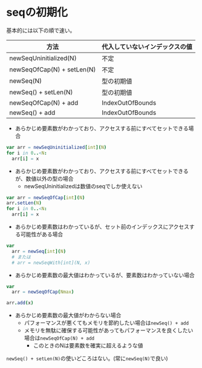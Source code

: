 # seqの初期化

基本的には以下の順で速い。

| 方法 | 代入していないインデックスの値 |
| --- | --- |
| newSeqUninitialized(N) | 不定 |
| newSeqOfCap(N) + setLen(N) | 不定 |
| newSeq(N) | 型の初期値 |
| newSeq() + setLen(N) | 型の初期値 |
| newSeqOfCap(N) + add | IndexOutOfBounds |
| newSeq() + add | IndexOutOfBounds |

- あらかじめ要素数がわかっており、アクセスする前にすべてセットできる場合

```nim
var arr = newSeqUninitialized[int](N)
for i in 0..<N:
  arr[i] = x
```

- あらかじめ要素数がわかっており、アクセスする前にすべてセットできるが、数値以外の型の場合
    - newSeqUninitializedは数値のseqでしか使えない

```nim
var arr = newSeqOfCap[int](N)
arr.setLen(N)
for i in 0..<N:
  arr[i] = x
```

- あらかじめ要素数はわかっているが、セット前のインデックスにアクセスする可能性がある場合

```nim
var
  arr = newSeq[int](N)
  # または
  # arr = newSeqWith[int](N, x)
```

- あらかじめ要素数の最大値はわかっているが、要素数はわかっていない場合

```nim
var
  arr = newSeqOfCap(Nmax)

arr.add(x)
```

- あらかじめ要素数の最大値がわからない場合
    - パフォーマンスが悪くてもメモリを節約したい場合は`newSeq() + add`
    - メモリを無駄に確保する可能性があってもパフォーマンスを良くしたい場合は`newSeqOfCap(N) + add`
        - このときのNは要素数を確実に超えるような値

`newSeq() + setLen(N)`の使いどころはない。(常に`newSeq(N)`で良い)
